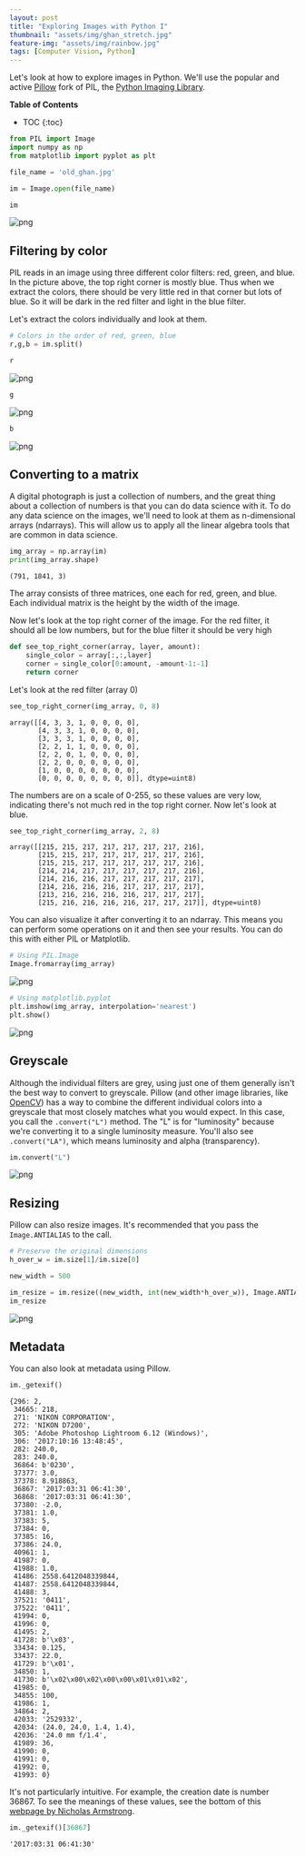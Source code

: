 ```yaml
---
layout: post
title: "Exploring Images with Python I"
thumbnail: "assets/img/ghan_stretch.jpg"
feature-img: "assets/img/rainbow.jpg"
tags: [Computer Vision, Python]
---
```


Let's look at how to explore images in Python. We'll use the popular and active [Pillow](https://pillow.readthedocs.io/en/stable/) fork of PIL, the [Python Imaging Library](https://en.wikipedia.org/wiki/Python_Imaging_Library).

<b>Table of Contents</b>
* TOC
{:toc}


```python
from PIL import Image
import numpy as np
from matplotlib import pyplot as plt
```


```python
file_name = 'old_ghan.jpg'
```


```python
im = Image.open(file_name)
```


```python
im
```




    
![png]({{site.baseurl}}/asserts/img/2018-06-05-exploring-images-with-python-i_files/2018-06-05-exploring-images-with-python-i_6_0.png)
    



## Filtering by color

PIL reads in an image using three different color filters: red, green, and blue. In the picture above, the top right corner is mostly blue. Thus when we extract the colors, there should be very little red in that corner but lots of blue. So it will be dark in the red filter and light in the blue filter.

Let's extract the colors individually and look at them.


```python
# Colors in the order of red, green, blue
r,g,b = im.split()
```


```python
r
```




    
![png]({{site.baseurl}}/asserts/img/2018-06-05-exploring-images-with-python-i_files/2018-06-05-exploring-images-with-python-i_10_0.png)
    




```python
g
```




    
![png]({{site.baseurl}}/asserts/img/2018-06-05-exploring-images-with-python-i_files/2018-06-05-exploring-images-with-python-i_11_0.png)
    




```python
b
```




    
![png]({{site.baseurl}}/asserts/img/2018-06-05-exploring-images-with-python-i_files/2018-06-05-exploring-images-with-python-i_12_0.png)
    



## Converting to a matrix

A digital photograph is just a collection of numbers, and the great thing about a collection of numbers is that you can do data science with it. To do any data science on the images, we'll need to look at them as n-dimensional arrays (ndarrays). This will allow us to apply all the linear algebra tools that are common in data science.


```python
img_array = np.array(im)
print(img_array.shape)
```

    (791, 1841, 3)
    

The array consists of three matrices, one each for red, green, and blue. Each individual matrix is the height by the width of the image.

Now let's look at the top right corner of the image. For the red filter, it should all be low numbers, but for the blue filter it should be very high


```python
def see_top_right_corner(array, layer, amount):
    single_color = array[:,:,layer]
    corner = single_color[0:amount, -amount-1:-1]
    return corner
```

Let's look at the red filter (array 0)


```python
see_top_right_corner(img_array, 0, 8)
```




    array([[4, 3, 3, 1, 0, 0, 0, 0],
           [4, 3, 3, 1, 0, 0, 0, 0],
           [3, 3, 3, 1, 0, 0, 0, 0],
           [2, 2, 1, 1, 0, 0, 0, 0],
           [2, 2, 0, 1, 0, 0, 0, 0],
           [2, 2, 0, 0, 0, 0, 0, 0],
           [1, 0, 0, 0, 0, 0, 0, 0],
           [0, 0, 0, 0, 0, 0, 0, 0]], dtype=uint8)



The numbers are on a scale of  0-255, so these values are very low, indicating there's not much red in the top right corner. Now let's look at blue.


```python
see_top_right_corner(img_array, 2, 8)
```




    array([[215, 215, 217, 217, 217, 217, 217, 216],
           [215, 215, 217, 217, 217, 217, 217, 216],
           [215, 215, 217, 217, 217, 217, 217, 216],
           [214, 214, 217, 217, 217, 217, 217, 216],
           [214, 216, 216, 217, 217, 217, 217, 217],
           [214, 216, 216, 216, 217, 217, 217, 217],
           [213, 216, 216, 216, 216, 217, 217, 217],
           [215, 216, 216, 216, 216, 217, 217, 217]], dtype=uint8)



You can also visualize it after converting it to an ndarray. This means you can perform some operations on it and then see your results. You can do this with either PIL or Matplotlib.


```python
# Using PIL.Image
Image.fromarray(img_array)
```




    
![png]({{site.baseurl}}/asserts/img/2018-06-05-exploring-images-with-python-i_files/2018-06-05-exploring-images-with-python-i_24_0.png)
    




```python
# Using matplotlib.pyplot
plt.imshow(img_array, interpolation='nearest')
plt.show()
```


    
![png]({{site.baseurl}}/asserts/img/2018-06-05-exploring-images-with-python-i_files/2018-06-05-exploring-images-with-python-i_25_0.png)
    


## Greyscale

Although the individual filters are grey, using just one of them generally isn't the best way to convert to greyscale. Pillow (and other image libraries, like [OpenCV](https://opencv.org/)) has a way to combine the different individual colors into a greyscale that most closely matches what you would expect. In this case, you call the `.convert("L")` method. The "L" is for "luminosity" because we're converting it to a single luminosity measure. You'll also see `.convert("LA")`, which means luminosity and alpha (transparency).


```python
im.convert("L")
```




    
![png]({{site.baseurl}}/asserts/img/2018-06-05-exploring-images-with-python-i_files/2018-06-05-exploring-images-with-python-i_28_0.png)
    



## Resizing

Pillow can also resize images. It's recommended that you pass the `Image.ANTIALIAS` to the call.


```python
# Preserve the original dimensions
h_over_w = im.size[1]/im.size[0]
```


```python
new_width = 500
```


```python
im_resize = im.resize((new_width, int(new_width*h_over_w)), Image.ANTIALIAS)
im_resize
```




    
![png]({{site.baseurl}}/asserts/img/2018-06-05-exploring-images-with-python-i_files/2018-06-05-exploring-images-with-python-i_33_0.png)
    



## Metadata

You can also look at metadata using Pillow.


```python
im._getexif()
```




    {296: 2,
     34665: 218,
     271: 'NIKON CORPORATION',
     272: 'NIKON D7200',
     305: 'Adobe Photoshop Lightroom 6.12 (Windows)',
     306: '2017:10:16 13:48:45',
     282: 240.0,
     283: 240.0,
     36864: b'0230',
     37377: 3.0,
     37378: 8.918863,
     36867: '2017:03:31 06:41:30',
     36868: '2017:03:31 06:41:30',
     37380: -2.0,
     37381: 1.0,
     37383: 5,
     37384: 0,
     37385: 16,
     37386: 24.0,
     40961: 1,
     41987: 0,
     41988: 1.0,
     41486: 2558.6412048339844,
     41487: 2558.6412048339844,
     41488: 3,
     37521: '0411',
     37522: '0411',
     41994: 0,
     41996: 0,
     41495: 2,
     41728: b'\x03',
     33434: 0.125,
     33437: 22.0,
     41729: b'\x01',
     34850: 1,
     41730: b'\x02\x00\x02\x00\x00\x01\x01\x02',
     41985: 0,
     34855: 100,
     41986: 1,
     34864: 2,
     42033: '2529332',
     42034: (24.0, 24.0, 1.4, 1.4),
     42036: '24.0 mm f/1.4',
     41989: 36,
     41990: 0,
     41991: 0,
     41992: 0,
     41993: 0}



It's not particularly intuitive. For example, the creation date is number 36867. To see the meanings of these values, see the bottom of this [webpage by Nicholas Armstrong](http://nicholasarmstrong.com/2010/02/exif-quick-reference/).


```python
im._getexif()[36867]
```




    '2017:03:31 06:41:30'


